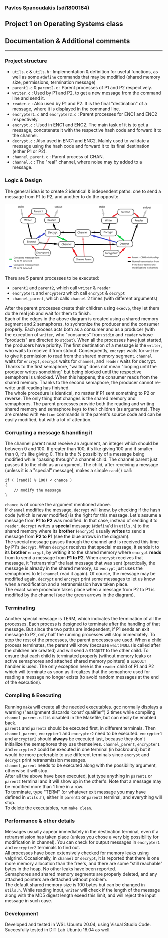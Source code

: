 ### Pavlos Spanoudakis (sdi1800184)
## Project 1 on Operating Systems class
## Documentation & Additional comments
***
### Project structure
- `utils.c` & `utils.h` : Implementation & definition for useful functions, as well as some `#define` commands that may be modified (shared memory size, permissions, termination message)
- `parent1.c` & `parent2.c` : Parent processes of P1 and P2 respectively. 
- `writer.c` : Used by P1 and P2, to get a new message from the command line and send it.
- `reader.c` : Also used by P1 and P2. It is the final "destination" of a message, where it is displayed in the command line.
- `encrypter1.c` and `encrypter2.c` : Parent processes for ENC1 and ENC2 respectively.
- `encrypt.c` : Used in ENC1 and ENC2. The main task of it is to get a message, concatenate it with the respective hash code and forward it to the channel.
- `decrypt.c` : Also used in ENC1 and ENC2. Mainly used to validate a message using the hash code and forward it to its final destination (either P1 or P2).
- `channel_parent.c` : Parent process of CHAN.
- `channel.c` : The "real" channel, where noise may by added to a message.

### Logic & Design
The general idea is to create 2 identical & independent paths: one to send a message from P1 to P2, and another to do the opposite. 

![Diagram](osproject.png)

There are 5 parent processes to be executed:
- `parent1` and `parent2`, which call `writer` & `reader`
- `encrypter1` and `encypter2` which call `encrypt` & `decrypt`
- `channel_parent`, which calls `channel` 2 times (with different arguments)

After the parent processes create their children using `execvp`, they let them do the real job and wait for them to finish.  
Each of the edges in the above diagram is created using a shared memory segment and 2 semaphores, to sychronize the producer and the consumer properly. Each process acts both as a consumer and as a producer (with the exception of `writer`, who "consumes" from `stdin` and `reader` whose "products" are directed to `stdout`). When all the processes have just started, the producers have priority. The first destination of a message is the `writer`, who waits to receive it from stdout. Consequently, `encrypt` waits for `writer` to give it permission to read from the shared memory segment. `channel` waits for `encrypt`, `decrypt` waits for `channel`, and `reader` waits for decrypt. Thanks to the first semaphore, "waiting" does not mean "looping until the producer writes something" but being blocked until the respective semaphore is unlocked. When this happens, the consumer reads from the shared memory. Thanks to the second semaphore, the producer cannot re-write until reading has finished.  
The whole procedure is identical, no matter if P1 sent something to P2 or reverse.
The only thing that changes is the shared memory and semaphores. The parent processes provide both the reading and writing shared memory and semaphore keys to their children (as arguments). They are created with `#define` commands in the parent's source code and can be easily modified, but with a lot of attention.

### Corrupting a message & handling it
The channel parent must receive an argument, an integer which should be between 0 and 100. If greater than 100, it's like giving 100 and if smaller than 0, it's like giving 0. This is the % possibilty of a message being modified while "passing through" a channel child. The channel parent just passes it to the child as an argument. The child, after receiving a message (unless it is a "special" message), makes a simple `rand()` call:  

    if ( (rand() % 100) < chance )
    {
        // modify the message
    }

`chance` is of course the argument mentioned above.  
If `channel` modifies the message, `decrypt` will know, by checking if the hash code (which is never modified) is the right for this message. Let's assume a message from **P1 to P2** was modified. In that case, instead of sending it to `reader`, `decrypt` writes a **special** message (`#define`'d in `utils.h`) to the shared memory where its **brother** (`encrypt`) usually **writes** to send a message from **P2 to P1** (see the blue arrows in the diagram).  
The special message passes through the channel and is received this time by P1's `decrypt`. When `decrypt` receives that special message, it sends it to its **brother** `encrypt`, by writing it to the shared memory where `encrypt` **reads** from to send a message from **P1 to P2**. When `encrypt` receives that message, it "retransmits" the last message that was sent (practically, the message is already in the shared memory, so `encrypt` just uses the semaphores to let `channel` read it again). Of course, the message may be modified again. `decrypt` and `encrypt` print some messages to let us know when a modification and a retransmission have taken place.  
The exact same procedure takes place when a message from P2 to P1 is modified by the channel (see the green arrows in the diagram).

### Terminating
Another special message is TERM, which indicates the termination of all the processes. Each process is designed to terminate after the handling of that message. But since the two paths are independent, if P1 sends an exit message to P2, only half the running processes will stop immediately. To stop the rest of the processes, the parent processes are used. When a child process terminates, the parent will know (because `wait(NULL)`is called after the children are created) and will send a `SIGQUIT` to the other child. To ensure that each child is terminated properly (without memory leaks or active semaphores and attached shared memory pointers) a `SIGQUIT` handler is used. The only exception here is the `reader` child of P1 and P2 which will terminate as soon as it realizes that the semaphore used for reading a message no longer exists (to avoid random messages at the end of the execution).

### Compiling & Executing
Running `make` will create all the needed executables. gcc normally displays a warning ("assignment discards ‘const’ qualifier") 2 times while compiling `channel_parent.c`. It is disabled in the Makefile, but can easily be enabled back.  
`parent1` and `parent2` should be executed first, in different terminals. Then `channel_parent`, `encrypter1` and `encrypter2` need to be executed. `encrypter1` and `encrypter2` should **always** be executed last, because they don't initiallize the semaphores they use themselves. `channel_parent`, `encrypter1` and `encrypter2` could be executed in one terminal (in backround) but it would be more preferable to use different terminals since `encrypt` and `decrypt` print retransmission messages.  
`channel_parent` needs to be executed along with the possibility argument, otherwise it will stop.  
After all the above have been executed, just type anything in `parent1` or `parent2` terminal and it will show up in the other's. Note that a message may be modified more than 1 time in a row.  
To terminate, type "TERM" (or whatever exit message you may have defined in `utils.h`), either in `parent1` or `parent2` terminal, and everything will stop.  
To delete the executables, run `make clean`.

### Performance & other details
Messages usually appear immediately in the destination terminal, even if a retransmission has taken place (unless you chose a very big possibility for modification in channel). You can check for output messages in `encrypter1` and `encrypter2` terminals to find out.  
All processes have been extensively checked for memory leaks using valgrind. Occasionally, in `channel` or `decrypt`, it is reported that there is one more memory allocation than the free's, and there are some "still reachable" bytes in the heap. No other leaks have been reported.  
Semaphores and shared memory segments are properly deleted, and any attached pointers are dettached without problem.  
The default shared memory size is 100 bytes but can be changed in `utils.h`. While reading input, `writer` will check if the length of the message along with the MD5 digest length exeed this limit, and will reject the input message in such case.

### Development
Developed and tested in WSL Ubuntu 20.04, using Visual Studio Code. Succesfully tested in DIT Lab Ubuntu 16.04 as well.